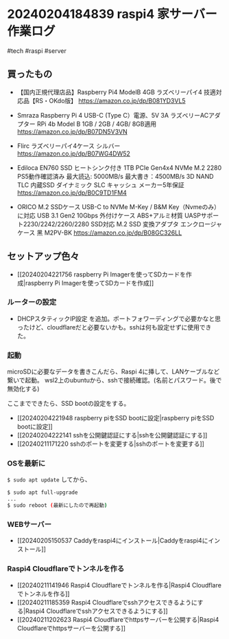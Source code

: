 # 20240204184839 raspi4 家サーバー 作業ログ
#tech #raspi  #server


## 買ったもの
- 【国内正規代理店品】Raspberry Pi4 ModelB 4GB ラズベリーパイ4 技適対応品【RS・OKdo版】 https://amazon.co.jp/dp/B081YD3VL5
- Smraza Raspberry Pi 4 USB-C (Type C）電源、5V 3A ラズベリーACアダプター RPi 4b Model B 1GB / 2GB / 4GB/ 8GB適用 https://amazon.co.jp/dp/B07DN5V3VN
- Flirc ラズベリーパイ4ケース シルバー https://amazon.co.jp/dp/B07WG4DW52

- Ediloca EN760 SSD ヒートシンク付き 1TB PCIe Gen4x4 NVMe M.2 2280 PS5動作確認済み 最大読込: 5000MB/s 最大書き：4500MB/s 3D NAND TLC 内蔵SSD ダイナミック SLC キャッシュ メーカー5年保証 https://amazon.co.jp/dp/B0C9TD1FM4
- ORICO M.2 SSDケース USB-C to NVMe M-Key / B&M Key（Nvmeのみ）に対応 USB 3.1 Gen2 10Gbps 外付けケース ABS+アルミ材質 UASPサポート2230/2242/2260/2280 SSD対応 M.2 SSD 変換アダプタ エンクロージャ ケース 黑 M2PV-BK https://amazon.co.jp/dp/B08GC326LL

## セットアップ色々

- [[20240204221756 raspberry Pi Imagerを使ってSDカードを作成|raspberry Pi Imagerを使ってSDカードを作成]]

### ルーターの設定
- DHCPスタティックIP設定 を追加。ポートフォワーディングで必要かなと思ったけど、cloudflareだと必要ないかも。sshは何も設定せずに使用できた。

### 起動
microSDに必要なデータを書きこんだら、Raspi 4に挿して、LANケーブルなど繋いで起動。
wsl2上のubuntuから、sshで接続確認。(名前とパスワード。後で無効化する)

ここまでできたら、SSD bootの設定をする。

- [[20240204221948 raspberry piをSSD bootに設定|raspberry piをSSD bootに設定]]
- [[20240204222141 sshを公開鍵認証にする|sshを公開鍵認証にする]]
- [[20240211171220 sshのポートを変更する|sshのポートを変更する]]


### OSを最新に

`$ sudo apt update`
してから、
```sh
$ sudo apt full-upgrade
...
$ sudo reboot (最新にしたので再起動)
```
### WEBサーバー
- [[20240205150537 Caddyをraspi4にインストール|Caddyをraspi4にインストール]]
### Raspi4 Cloudflareでトンネルを作る
- [[20240211141946 Raspi4 Cloudflareでトンネルを作る|Raspi4 Cloudflareでトンネルを作る]]
- [[20240211185359 Raspi4 Cloudflareでsshアクセスできるようにする|Raspi4 Cloudflareでsshアクセスできるようにする]]
- [[20240211202623 Raspi4 Cloudflareでhttpsサーバーを公開する|Raspi4 Cloudflareでhttpsサーバーを公開する]]



